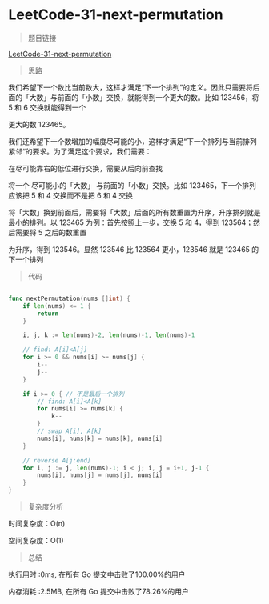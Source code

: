 # LeetCode-31-next-permutation
>题目链接

[LeetCode-31-next-permutation](https://leetcode-cn.com/problems/next-permutation/)

>思路

我们希望下一个数比当前数大，这样才满足“下一个排列”的定义。因此只需要将后面的「大数」与前面的「小数」交换，就能得到一个更大的数。比如 123456，将 5 和 6 交换就能得到一个

更大的数 123465。

我们还希望下一个数增加的幅度尽可能的小，这样才满足“下一个排列与当前排列紧邻“的要求。为了满足这个要求，我们需要：

在尽可能靠右的低位进行交换，需要从后向前查找

将一个 尽可能小的「大数」 与前面的「小数」交换。比如 123465，下一个排列应该把 5 和 4 交换而不是把 6 和 4 交换

将「大数」换到前面后，需要将「大数」后面的所有数重置为升序，升序排列就是最小的排列。以 123465 为例：首先按照上一步，交换 5 和 4，得到 123564；然后需要将 5 之后的数重置

为升序，得到 123546。显然 123546 比 123564 更小，123546 就是 123465 的下一个排列


>代码

```go

func nextPermutation(nums []int) {
    if len(nums) <= 1 {
        return
    }

    i, j, k := len(nums)-2, len(nums)-1, len(nums)-1

    // find: A[i]<A[j]
    for i >= 0 && nums[i] >= nums[j] {
        i--
        j--
    }

    if i >= 0 { // 不是最后一个排列
        // find: A[i]<A[k]
        for nums[i] >= nums[k] {
            k--
        }
        // swap A[i], A[k]
        nums[i], nums[k] = nums[k], nums[i]
    }

    // reverse A[j:end]
    for i, j := j, len(nums)-1; i < j; i, j = i+1, j-1 {
        nums[i], nums[j] = nums[j], nums[i]
    }
}


```

>复杂度分析

时间复杂度：O(n)

空间复杂度：O(1)

>总结

执行用时 :0ms, 在所有 Go 提交中击败了100.00%的用户

内存消耗 :2.5MB, 在所有 Go 提交中击败了78.26%的用户
